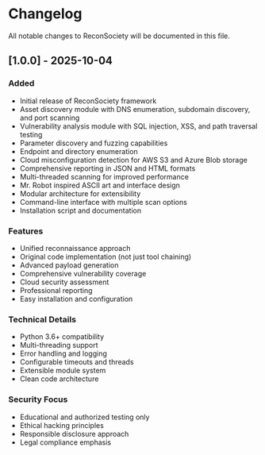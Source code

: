 # Changelog

All notable changes to ReconSociety will be documented in this file.

## [1.0.0] - 2025-10-04

### Added
- Initial release of ReconSociety framework
- Asset discovery module with DNS enumeration, subdomain discovery, and port scanning
- Vulnerability analysis module with SQL injection, XSS, and path traversal testing
- Parameter discovery and fuzzing capabilities
- Endpoint and directory enumeration
- Cloud misconfiguration detection for AWS S3 and Azure Blob storage
- Comprehensive reporting in JSON and HTML formats
- Multi-threaded scanning for improved performance
- Mr. Robot inspired ASCII art and interface design
- Modular architecture for extensibility
- Command-line interface with multiple scan options
- Installation script and documentation

### Features
- Unified reconnaissance approach
- Original code implementation (not just tool chaining)
- Advanced payload generation
- Comprehensive vulnerability coverage
- Cloud security assessment
- Professional reporting
- Easy installation and configuration

### Technical Details
- Python 3.6+ compatibility
- Multi-threading support
- Error handling and logging
- Configurable timeouts and threads
- Extensible module system
- Clean code architecture

### Security Focus
- Educational and authorized testing only
- Ethical hacking principles
- Responsible disclosure approach
- Legal compliance emphasis
